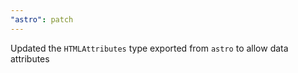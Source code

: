 ```yaml
---
"astro": patch
---
```


Updated the `HTMLAttributes` type exported from `astro` to allow data attributes

